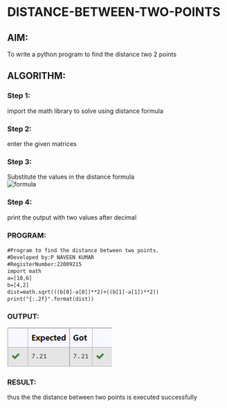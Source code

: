 # DISTANCE-BETWEEN-TWO-POINTS

## AIM:
To write a python program to find the distance two 2 points
## ALGORITHM:
### Step 1: 
import the math library to solve using distance formula
### Step 2: 
enter the given matrices
### Step 3: 
Substitute the values in the distance formula  
![formula](/formula.jpg)
### Step 4:
print the output with two values after decimal 
 
### PROGRAM:
```
#Program to find the distance between two points.
#Developed by:P NAVEEN KUMAR
#RegisterNumber:22009215
import math
a=[10,6]
b=[4,2]
dist=math.sqrt(((b[0]-a[0])**2)+((b[1]-a[1])**2))
print("{:.2f}".format(dist))
```
  
### OUTPUT:
![dist](/output3.png)


### RESULT:
thus the the distance between two points is executed successfully
